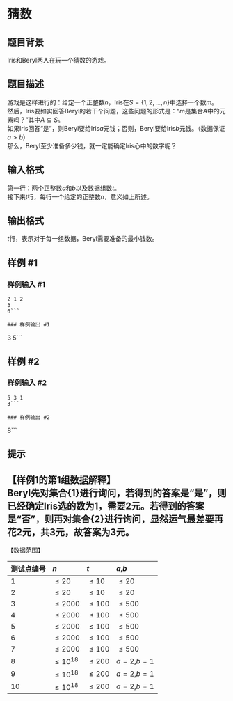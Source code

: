 # 猜数

## 题目背景

Iris和Beryl两人在玩一个猜数的游戏。

## 题目描述

游戏是这样进行的：给定一个正整数$n$，Iris在$S=\{1,2,...,n\}$中选择一个数$m$。   
然后，Iris要如实回答Beryl的若干个问题，这些问题的形式是：“$m$是集合$A$中的元素吗？”其中$A\subseteq S$。   
如果Iris回答“是”，则Beryl要给Iris$a$元钱；否则，Beryl要给Iris$b$元钱。（数据保证$a>b$）   
那么，Beryl至少准备多少钱，就一定能确定Iris心中的数字呢？   

## 输入格式

第一行：两个正整数$a$和$b$以及数据组数$t$。   
接下来$t$行，每行一个给定的正整数$n$，意义如上所述。

## 输出格式

$t$行，表示对于每一组数据，Beryl需要准备的最小钱数。

## 样例 #1

### 样例输入 #1
```
2 1 2
3
6```

### 样例输出 #1

```
3
5```

## 样例 #2

### 样例输入 #2
```
5 3 1
3```

### 样例输出 #2

```
8```

## 提示

【样例1的第1组数据解释】   
Beryl先对集合$\{1\}$进行询问，若得到的答案是“是”，则已经确定Iris选的数为$1$，需要$2$元。若得到的答案是“否”，则再对集合$\{2\}$进行询问，显然运气最差要再花$2$元，共$3$元，故答案为$3$元。   
----   
【数据范围】    

| 测试点编号 | $n$ |$t$| $a$,$b$ |
| :----------- | :----------- | :----------- | :----------- |
| 1 | $\leq 20$ | $\leq 10$ | $\leq 20$ |
| 2 | $\leq 20$ | $\leq 10$ | $\leq 20$ |
| 3 | $\leq 2000$ | $\leq 100$ | $\leq 500$ |
| 4 | $\leq 2000$ | $\leq 100$ | $\leq 500$ |
| 5 | $\leq 2000$ | $\leq 100$ | $\leq 500$ |
| 6 | $\leq 2000$ | $\leq 100$ | $\leq 500$ |
|7  | $\leq 2000$ | $\leq 100$ | $\leq 500$ |
| 8 | $\leq 10^{18}$ | $\leq 200$ | $a=2$,$b=1$ |
| 9 | $\leq 10^{18}$ | $\leq 200$ | $a=2$,$b=1$ |
| 10 | $\leq 10^{18}$ | $\leq 200$ | $a=2$,$b=1$ |


